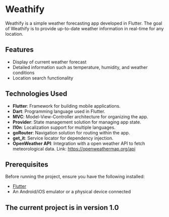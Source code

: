 # Weathify

Weathify is a simple weather forecasting app developed in Flutter. The goal of Weathify is to provide up-to-date weather information in real-time for any location.

## Features

- Display of current weather forecast
- Detailed information such as temperature, humidity, and weather conditions
- Location search functionality

## Technologies Used

- **Flutter**: Framework for building mobile applications.
- **Dart**: Programming language used in Flutter.
- **MVC**: Model-View-Controller architecture for organizing the app.
- **Provider**: State management solution for managing app state.
- **l10n**: Localization support for multiple languages.
- **goRouter**: Navigation solution for routing within the app.
- **get_it**: Service locator for dependency injection.
- **OpenWeather API**: Integration with a open weather API to fetch meteorological data. Link: https://openweathermap.org/api

## Prerequisites

Before running the project, ensure you have the following installed:

- [Flutter](https://flutter.dev/docs/get-started/install)
- An Android/iOS emulator or a physical device connected

## The current project is in version 1.0